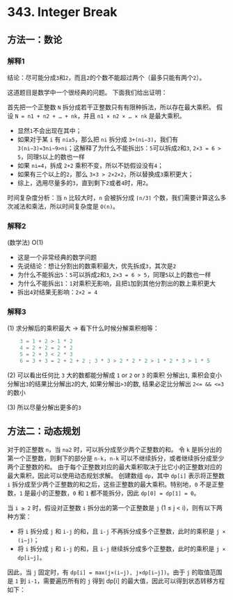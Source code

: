 # 343. Integer Break

## 方法一：数论

### 解释1

结论：尽可能分成`3`和`2`，而且`2`的个数不能超过两个（最多只能有两个`2`）。

这道题目是数学中一个很经典的问题。
下面我们给出证明：

首先把一个正整数 `N` 拆分成若干正整数只有有限种拆法，所以存在最大乘积。
假设 `N = n1 + n2 + … + nk`，并且 `n1 × n2 × … × nk` 是最大乘积。

- 显然`1`不会出现在其中；
- 如果对于某 `i` 有 `ni≥5`，那么把 `ni` 拆分成 `3+(ni−3)`，我们有 `3(ni−3)=3ni−9>ni`；这解释了为什么不能拆出`5`：`5`可以拆成`2`和`3`, `2×3 = 6 > 5`，同理`5`以上的数也一样
- 如果 `ni=4`，拆成 `2+2` 乘积不变，所以不妨假设没有`4`；
- 如果有三个以上的`2`，那么 `3×3 > 2×2×2`，所以替换成`3`乘积更大；
- 综上，选用尽量多的`3`，直到剩下`2`或者`4`时，用`2`。

时间复杂度分析：当 `n` 比较大时，`n` 会被拆分成 `⌈n/3⌉` 个数，我们需要计算这么多次减法和乘法，所以时间复杂度是 `O(n)`。

### 解释2

(数学法) O(1)

- 这是一个非常经典的数学问题
- 先说结论：想让分割出的数乘积最大，优先拆成`3`，其次是`2`
- 为什么不能拆出`5`：`5`可以拆成`2`和`3`, `2×3 = 6 > 5`，同理`5`以上的数也一样
- 为什么不能拆出`1`：`1`对乘积无影响，且把`1`加到其他分割出的数上乘积更大
- 拆出`4`对结果无影响：`2×2 = 4`

### 解释3

(1) 求分解后的乘积最大 -> 看下什么时候分解乘积相等：

```cpp
    3 = 1 + 2 > 1 * 2
    4 = 2 + 2 = 2 * 2
    5 = 2 + 3 < 2 * 3
    6 = 3 + 3 = 2 + 2 + 2 ; 3 * 3 > 2 * 2 * 2 > 1 * 2 * 3 > 1 * 5
```

(2) 可以看出任何比 `3` 大的数都能分解成 `1` or `2` or `3` 的乘积
    分解出`1`, 乘积会变小
    分解出`3`的结果比分解出`2`的大, 如果分解出`>3`的数, 结果必定比分解出 `2<= && <=3` 的数小

(3) 所以尽量分解出更多的`3`

## 方法二：动态规划

对于的正整数 `n`，当 `n≥2` 时，可以拆分成至少两个正整数的和。
令 `k` 是拆分出的第一个正整数，则剩下的部分是 `n-k`，`n-k` 可以不继续拆分，或者继续拆分成至少两个正整数的和。
由于每个正整数对应的最大乘积取决于比它小的正整数对应的最大乘积，因此可以使用动态规划求解。
创建数组 `dp`，其中 `dp[i]` 表示将正整数 `i` 拆分成至少两个正整数的和之后，这些正整数的最大乘积。特别地，`0` 不是正整数，`1` 是最小的正整数，`0` 和 `1` 都不能拆分，因此 `dp[0] = dp[1] = 0`。

当 `i ≥ 2` 时，假设对正整数 `i` 拆分出的第一个正整数是 `j` (1 ≤ j < i)，则有以下两种方案：

- 将 `i` 拆分成 `j` 和 `i-j` 的和，且 `i-j` 不再拆分成多个正整数，此时的乘积是 `j × (i−j)`；
- 将 `i` 拆分成 `j` 和 `i-j` 的和，且 `i-j` 继续拆分成多个正整数，此时的乘积是 `j × dp[i−j]`。

因此，当 `j` 固定时，有 `dp[i] = max(j×(i−j), j×dp[i−j])`。由于 `j` 的取值范围是 `1` 到 `i-1`，需要遍历所有的 `j` 得到 dp[i] 的最大值，因此可以得到状态转移方程如下：



